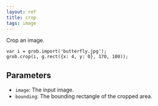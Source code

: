 ```yaml
---
layout: ref
title: crop
tags: image
---
```

Crop an image.

    var i = grob.import('butterfly.jpg');
    grob.crop(i, g.rect({x: 4, y: 0}, 170, 100));

## Parameters
- `image`: The input image.
- `bounding`: The bounding rectangle of the cropped area.
